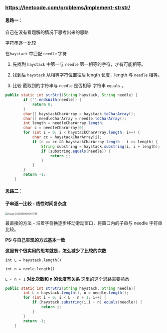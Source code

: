 ### https://leetcode.com/problems/implement-strstr/

#### 思路一：

自己在没有看题解的情况下思考出来的思路

字符串逐一比较

在`haystack` 中匹配 `needle` 字符

1. 先找到 `haystack` 中第一与  `needle`  第一相等的字符，才有可能相等。

2. 找到后 `haystack` 从相等字符位置往后 length 长度，length 与 `needle` 相等。

3. 比较 截取到的字符串与 `needle` 是否相等 字符串 `equals` 。

```java
public static int strStr1(String haystack, String needle) {
        if ("".endsWith(needle)) {
            return 0;
        }
        char[] haystackCharArray = haystack.toCharArray();
        char[] needleCharArray = needle.toCharArray();
        int length = needleCharArray.length;
        char c = needleCharArray[0];
        for (int i = 0; i < haystackCharArray.length; i++) {
            char cc = haystackCharArray[i];
            if (c == cc && haystackCharArray.length - i >= length) {
                String substring = haystack.substring(i, i + length);
                if (substring.equals(needle)) {
                    return i;
                }
            }
        }
        return -1;
    }

```

#### 思路二：

#### 子串逐一比较 - 线性时间复杂度

<img src="https://note-austen-1256667106.cos.ap-beijing.myqcloud.com/2020-06-03-160817.png" alt="image-20200604000811739" style="zoom:50%;" />

最直接的方法 - 沿着字符换逐步移动滑动窗口，将窗口内的子串与 needle 字符串比较。

**PS:与自己实现的方式基本一致**

**这里有个很实用的思考就是，怎么减少了比较的次数**

`int L = haystack.length()`

`int n = neele.length()`

`L - n + 1` **对比次数和 n 的长度有关系** 这里的这个思路需要熟悉

```java
public static int strStr2(String haystack, String needle){
        int L = haystack.length(), n = needle.length();
        for (int i = 0; i < L - n + 1; i++) {
            if (haystack.substring(i,i + n).equals(needle)) {
                return i;
            }
        }
        return -1;
    }
```

